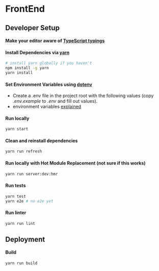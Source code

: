 # FrontEnd

## Developer Setup

#### Make your editor aware of [TypeScript typings](README_typescript.md)
#### Install Dependencies via [yarn](https://yarnpkg.com/en/docs/migrating-from-npm)

```sh
# install yarn globally if you haven't
npm install -g yarn
yarn install
```

#### Set Environment Variables using [dotenv](https://github.com/bkeepers/dotenv)

  * Create a .env file in the project root with the following values (copy _.env.example_ to _.env_ and fill out values).
  * environment variables [explained](README_env.md)



#### Run locally

```sh
yarn start
```

#### Clean and reinstall dependencies

```sh
yarn run refresh
```


#### Run locally with Hot Module Replacement (not sure if this works)

```sh
yarn run server:dev:hmr

```

#### Run tests

```sh
yarn test
yarn e2e # no e2e yet
```

#### Run linter

```sh
yarn run lint
```

## Deployment

#### Build

```sh
yarn run build
```
